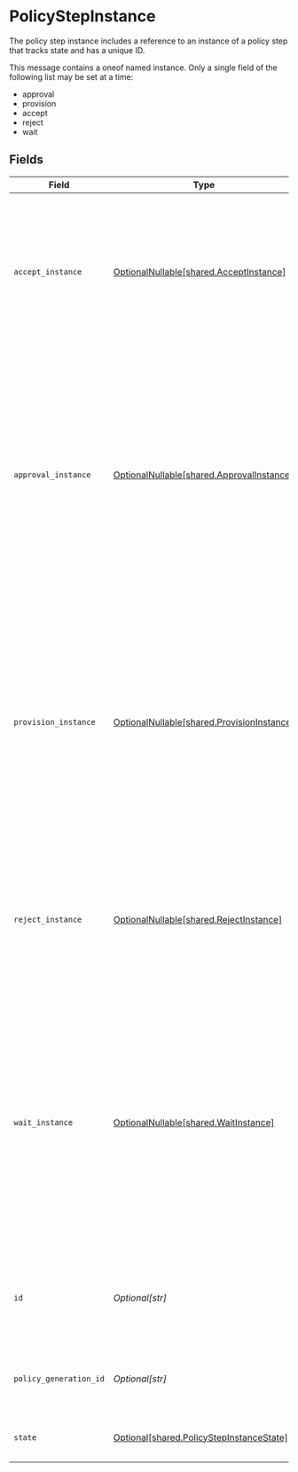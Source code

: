 # PolicyStepInstance

The policy step instance includes a reference to an instance of a policy step that tracks state and has a unique ID.

This message contains a oneof named instance. Only a single field of the following list may be set at a time:
  - approval
  - provision
  - accept
  - reject
  - wait



## Fields

| Field                                                                                                                                                                                                                                                                                                                                 | Type                                                                                                                                                                                                                                                                                                                                  | Required                                                                                                                                                                                                                                                                                                                              | Description                                                                                                                                                                                                                                                                                                                           |
| ------------------------------------------------------------------------------------------------------------------------------------------------------------------------------------------------------------------------------------------------------------------------------------------------------------------------------------- | ------------------------------------------------------------------------------------------------------------------------------------------------------------------------------------------------------------------------------------------------------------------------------------------------------------------------------------- | ------------------------------------------------------------------------------------------------------------------------------------------------------------------------------------------------------------------------------------------------------------------------------------------------------------------------------------- | ------------------------------------------------------------------------------------------------------------------------------------------------------------------------------------------------------------------------------------------------------------------------------------------------------------------------------------- |
| `accept_instance`                                                                                                                                                                                                                                                                                                                     | [OptionalNullable[shared.AcceptInstance]](../../models/shared/acceptinstance.md)                                                                                                                                                                                                                                                      | :heavy_minus_sign:                                                                                                                                                                                                                                                                                                                    | This policy step indicates that a ticket should have an approved outcome. This is a terminal approval state and is used to explicitly define the end of approval steps.<br/> The instance is just a marker for it being copied into an active policy.                                                                                 |
| `approval_instance`                                                                                                                                                                                                                                                                                                                   | [OptionalNullable[shared.ApprovalInstance]](../../models/shared/approvalinstance.md)                                                                                                                                                                                                                                                  | :heavy_minus_sign:                                                                                                                                                                                                                                                                                                                    | The approval instance object describes the way a policy step should be approved as well as its outcomes and state.<br/><br/>This message contains a oneof named outcome. Only a single field of the following list may be set at a time:<br/>  - approved<br/>  - denied<br/>  - reassigned<br/>  - restarted<br/>  - reassignedByError<br/> |
| `provision_instance`                                                                                                                                                                                                                                                                                                                  | [OptionalNullable[shared.ProvisionInstance]](../../models/shared/provisioninstance.md)                                                                                                                                                                                                                                                | :heavy_minus_sign:                                                                                                                                                                                                                                                                                                                    | A provision instance describes the specific configuration of an executing provision policy step including actions taken and notification id.<br/><br/>This message contains a oneof named outcome. Only a single field of the following list may be set at a time:<br/>  - completed<br/>  - cancelled<br/>  - errored<br/>  - reassignedByError<br/> |
| `reject_instance`                                                                                                                                                                                                                                                                                                                     | [OptionalNullable[shared.RejectInstance]](../../models/shared/rejectinstance.md)                                                                                                                                                                                                                                                      | :heavy_minus_sign:                                                                                                                                                                                                                                                                                                                    | This policy step indicates that a ticket should have a denied outcome. This is a terminal approval state and is used to explicitly define the end of approval steps.<br/> The instance is just a marker for it being copied into an active policy.                                                                                    |
| `wait_instance`                                                                                                                                                                                                                                                                                                                       | [OptionalNullable[shared.WaitInstance]](../../models/shared/waitinstance.md)                                                                                                                                                                                                                                                          | :heavy_minus_sign:                                                                                                                                                                                                                                                                                                                    | Used by the policy engine to describe an instantiated wait step.<br/><br/>This message contains a oneof named until. Only a single field of the following list may be set at a time:<br/>  - condition<br/><br/><br/>This message contains a oneof named outcome. Only a single field of the following list may be set at a time:<br/>  - succeeded<br/>  - timedOut<br/> |
| `id`                                                                                                                                                                                                                                                                                                                                  | *Optional[str]*                                                                                                                                                                                                                                                                                                                       | :heavy_minus_sign:                                                                                                                                                                                                                                                                                                                    | The ID of the PolicyStepInstance. This is required by many action submission endpoints to indicate what step you're approving.                                                                                                                                                                                                        |
| `policy_generation_id`                                                                                                                                                                                                                                                                                                                | *Optional[str]*                                                                                                                                                                                                                                                                                                                       | :heavy_minus_sign:                                                                                                                                                                                                                                                                                                                    | The policy generation id refers to the version of the policy that this step was created from.                                                                                                                                                                                                                                         |
| `state`                                                                                                                                                                                                                                                                                                                               | [Optional[shared.PolicyStepInstanceState]](../../models/shared/policystepinstancestate.md)                                                                                                                                                                                                                                            | :heavy_minus_sign:                                                                                                                                                                                                                                                                                                                    | The state of the step, which is either active or done.                                                                                                                                                                                                                                                                                |